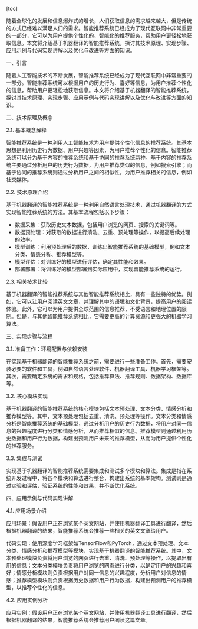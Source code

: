 
[toc]                    
                
                
随着全球化的发展和信息爆炸式的增长，人们获取信息的需求越来越大，但是传统的方式已经难以满足人们的需求。智能推荐系统已经成为了现代互联网中非常重要的一部分，它可以为用户提供个性化的、智能化的推荐服务，帮助用户更轻松地获取信息。本文将介绍基于机器翻译的智能推荐系统，探讨其技术原理、实现步骤、应用示例与代码实现讲解以及优化与改进等方面的知识。

一、引言

随着人工智能技术的不断发展，智能推荐系统已经成为了现代互联网中非常重要的一部分。智能推荐系统可以根据用户的历史行为、喜好等信息，为用户推荐个性化的信息，帮助用户更轻松地获取信息。本文将介绍基于机器翻译的智能推荐系统，探讨其技术原理、实现步骤、应用示例与代码实现讲解以及优化与改进等方面的知识。

二、技术原理及概念

2.1. 基本概念解释

智能推荐系统是一种利用人工智能技术为用户提供个性化信息的推荐系统。其基本思想是利用历史行为数据、用户兴趣等因素，为用户推荐个性化的信息。智能推荐系统可以分为基于内容的推荐系统和基于协同的推荐系统两种。基于内容的推荐系统主要通过分析用户的历史行为数据，为用户推荐类似的信息，例如搜索引擎；而基于协同的推荐系统则通过分析用户之间的相似性，为用户推荐相关的信息，例如社交媒体。

2.2. 技术原理介绍

基于机器翻译的智能推荐系统是一种利用自然语言处理技术，通过机器翻译的方式实现智能推荐系统的方法。其基本流程包括以下步骤：

- 数据采集：获取历史文本数据，包括用户浏览的网页、搜索的关键词等。
- 数据预处理：对获取的数据进行清洗、去重、预处理等操作，以提高后续处理的效率。
- 模型训练：利用预处理后的数据，训练出智能推荐系统的基础模型，例如文本分类、情感分析、推荐模型等。
- 模型评估：对训练好的模型进行评估，确定其性能和效果。
- 部署部署：将训练好的模型部署到实际应用中，实现智能推荐系统的运行。

2.3. 相关技术比较

基于机器翻译的智能推荐系统与其他智能推荐系统相比，具有一些独特的优势。例如，它可以让用户阅读英文文章，并理解其中的语境和文化背景，提高用户的阅读体验。此外，它可以为用户提供全球范围的信息推荐，不受语言和地理位置的限制。但是，与其他智能推荐系统相比，它需要更高的计算资源和更强大的机器学习算法。

三、实现步骤与流程

3.1. 准备工作：环境配置与依赖安装

在实现基于机器翻译的智能推荐系统之前，需要进行一些准备工作。首先，需要安装必要的软件和工具，例如自然语言处理软件、机器翻译工具、机器学习框架等。其次，需要确定系统的需求和规格，包括推荐算法、推荐规则、数据架构、数据库等。

3.2. 核心模块实现

基于机器翻译的智能推荐系统的核心模块包括文本预处理、文本分类、情感分析和推荐模型等。其中，文本预处理包括去重、清洗、预处理等操作。文本分类和情感分析是智能推荐系统的基础模型，通过分析用户的历史行为数据，将用户对同一信息的兴趣程度进行分类和情感分析，从而推荐相似的信息。推荐模型则通过利用历史数据和用户行为数据，构建出预测用户未来的推荐模型，从而为用户提供个性化的推荐服务。

3.3. 集成与测试

实现基于机器翻译的智能推荐系统需要集成和测试多个模块和算法。集成是指在系统开发过程中，将各个模块和算法进行整合，构建出系统的基本架构。测试则是通过实验和评估，验证系统的性能和效果，并不断优化系统。

四、应用示例与代码实现讲解

4.1. 应用场景介绍

应用场景：假设用户正在浏览某个英文网站，并使用机器翻译工具进行翻译，然后根据机器翻译的结果，智能推荐系统会推荐一些相关的英文文章给用户。

代码实现：使用深度学习框架如TensorFlow和PyTorch，通过文本预处理、文本分类、情感分析和推荐模型等模块，实现基于机器翻译的智能推荐系统。其中，文本预处理模块负责将用户浏览的网页进行去重、清洗、预处理等操作，以提取出有用的信息；文本分类模块负责将用户浏览的网页进行分类，以确定用户的兴趣和喜好；情感分析模块则负责根据用户对同一信息的兴趣程度，分析用户对信息的情感；推荐模型模块则负责根据历史数据和用户行为数据，构建出预测用户的推荐模型，以推荐个性化的信息。

4.2. 应用实例分析

应用实例：假设用户正在浏览某个英文网站，并使用机器翻译工具进行翻译，然后根据机器翻译的结果，智能推荐系统会推荐用户阅读这篇文章。

